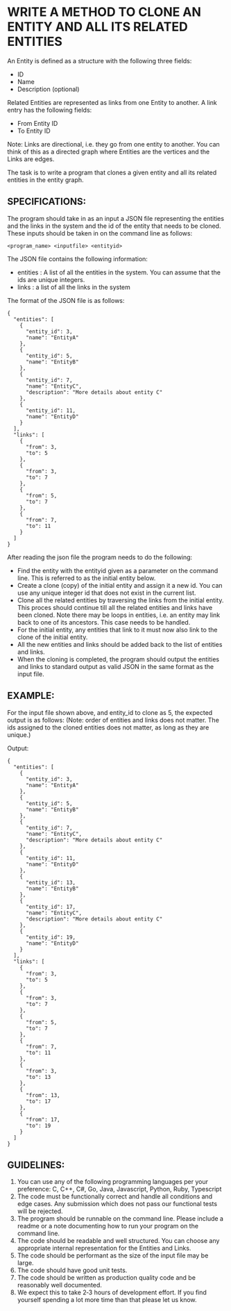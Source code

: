 # WRITE A METHOD TO CLONE AN ENTITY AND ALL ITS RELATED ENTITIES

An Entity is defined as a structure with the following three fields:

 - ID
 - Name
 - Description (optional)

Related Entities are represented as links from one Entity to another. A link entry has the following fields:

 - From Entity ID
 - To Entity ID

Note: Links are directional, i.e. they go from one entity to another. You can think of this as a directed graph where Entities are the vertices and the Links are edges.

The task is to write a program that clones a given entity and all its related entities in the entity graph.

## SPECIFICATIONS:

The program should take in as an input a JSON file representing the entities and the links in the system and the id of the entity that needs to be cloned. These inputs should be taken in on the command line as follows:

```
<program_name> <inputfile> <entityid>
```

The JSON file contains the following information:

 - entities : A list of all the entities in the system. You can assume that the ids are unique integers.
 - links : a list of all the links in the system

The format of the JSON file is as follows:

```
{
  "entities": [
    {
      "entity_id": 3,
      "name": "EntityA"
    },
    {
      "entity_id": 5,
      "name": "EntityB"
    },
    {
      "entity_id": 7,
      "name": "EntityC",
      "description": "More details about entity C"
    },
    {
      "entity_id": 11,
      "name": "EntityD"
    }
  ],
  "links": [
    {
      "from": 3,
      "to": 5
    },
    {
      "from": 3,
      "to": 7
    },
    {
      "from": 5,
      "to": 7
    },
    {
      "from": 7,
      "to": 11
    }
  ]
}
```

After reading the json file the program needs to do the following:

 - Find the entity with the entityid given as a parameter on the command line. This is referred to as the initial entity below.
 - Create a clone (copy) of the initial entity and assign it a new id. You can use any unique integer id that does not exist in the current list.
 - Clone all the related entities by traversing the links from the initial entity. This proces should continue till all the related entities and links have been cloned. Note there may be loops in entities, i.e. an entity may link back to one of its ancestors. This case needs to be handled.
 - For the initial entity, any entities that link to it must now also link to the clone of the initial entity.
 - All the new entities and links should be added back to the list of entities and links. 
 - When the cloning is completed, the program should output the entities and links to standard output as valid JSON in the same format as the input file.

## EXAMPLE:
For the input file shown above, and entity_id to clone as 5, the expected output is as follows: (Note: order of entities and links does not matter. The ids assigned to the cloned entities does not matter, as long as they are unique.)

Output:

```
{
  "entities": [
    {
      "entity_id": 3,
      "name": "EntityA"
    },
    {
      "entity_id": 5,
      "name": "EntityB"
    },
    {
      "entity_id": 7,
      "name": "EntityC",
      "description": "More details about entity C"
    },
    {
      "entity_id": 11,
      "name": "EntityD"
    },
    {
      "entity_id": 13,
      "name": "EntityB"
    },
    {
      "entity_id": 17,
      "name": "EntityC",
      "description": "More details about entity C"
    },
    {
      "entity_id": 19,
      "name": "EntityD"
    }
  ],
  "links": [
    {
      "from": 3,
      "to": 5
    },
    {
      "from": 3,
      "to": 7
    },
    {
      "from": 5,
      "to": 7
    },
    {
      "from": 7,
      "to": 11
    },
    {
      "from": 3,
      "to": 13
    },
    {
      "from": 13,
      "to": 17
    },
    {
      "from": 17,
      "to": 19
    }
  ]
}
```

## GUIDELINES:

1. You can use any of the following programming languages per your preference: C, C++, C#, Go, Java, Javascript, Python, Ruby, Typescript
2. The code must be functionally correct and handle all conditions and edge cases. Any submission which does not pass our functional tests will be rejected.
3. The program should be runnable on the command line. Please include a readme or a note documenting how to run your program on the command line.
4. The code should be readable and well structured. You can choose any appropriate internal representation for the Entities and Links.
5. The code should be performant as the size of the input file may be large.
6. The code should have good unit tests.
7. The code should be written as production quality code and be reasonably well documented.
8. We expect this to take 2‐3 hours of development effort. If you find yourself spending a lot more time than that please let us know.